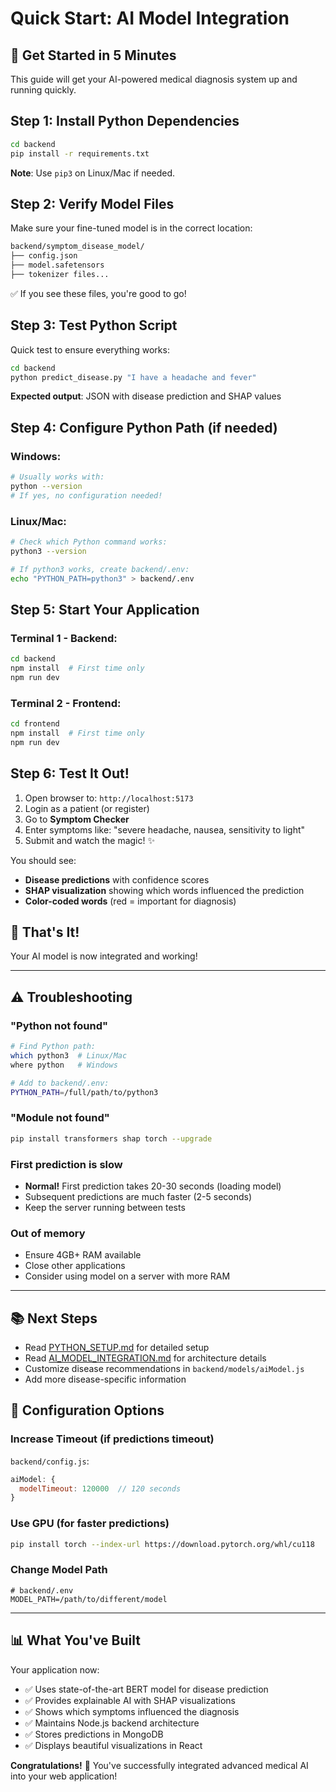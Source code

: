 # Quick Start: AI Model Integration

## 🚀 Get Started in 5 Minutes

This guide will get your AI-powered medical diagnosis system up and running quickly.

## Step 1: Install Python Dependencies

```bash
cd backend
pip install -r requirements.txt
```

**Note**: Use `pip3` on Linux/Mac if needed.

## Step 2: Verify Model Files

Make sure your fine-tuned model is in the correct location:

```bash
backend/symptom_disease_model/
├── config.json
├── model.safetensors
├── tokenizer files...
```

✅ If you see these files, you're good to go!

## Step 3: Test Python Script

Quick test to ensure everything works:

```bash
cd backend
python predict_disease.py "I have a headache and fever"
```

**Expected output**: JSON with disease prediction and SHAP values

## Step 4: Configure Python Path (if needed)

### Windows:
```bash
# Usually works with:
python --version
# If yes, no configuration needed!
```

### Linux/Mac:
```bash
# Check which Python command works:
python3 --version

# If python3 works, create backend/.env:
echo "PYTHON_PATH=python3" > backend/.env
```

## Step 5: Start Your Application

### Terminal 1 - Backend:
```bash
cd backend
npm install  # First time only
npm run dev
```

### Terminal 2 - Frontend:
```bash
cd frontend
npm install  # First time only
npm run dev
```

## Step 6: Test It Out!

1. Open browser to: `http://localhost:5173`
2. Login as a patient (or register)
3. Go to **Symptom Checker**
4. Enter symptoms like: "severe headache, nausea, sensitivity to light"
5. Submit and watch the magic! ✨

You should see:
- **Disease predictions** with confidence scores
- **SHAP visualization** showing which words influenced the prediction
- **Color-coded words** (red = important for diagnosis)

## 🎉 That's It!

Your AI model is now integrated and working!

---

## ⚠️ Troubleshooting

### "Python not found"
```bash
# Find Python path:
which python3  # Linux/Mac
where python   # Windows

# Add to backend/.env:
PYTHON_PATH=/full/path/to/python3
```

### "Module not found"
```bash
pip install transformers shap torch --upgrade
```

### First prediction is slow
- **Normal!** First prediction takes 20-30 seconds (loading model)
- Subsequent predictions are much faster (2-5 seconds)
- Keep the server running between tests

### Out of memory
- Ensure 4GB+ RAM available
- Close other applications
- Consider using model on a server with more RAM

---

## 📚 Next Steps

- Read [PYTHON_SETUP.md](./PYTHON_SETUP.md) for detailed setup
- Read [AI_MODEL_INTEGRATION.md](./AI_MODEL_INTEGRATION.md) for architecture details
- Customize disease recommendations in `backend/models/aiModel.js`
- Add more disease-specific information

## 🔧 Configuration Options

### Increase Timeout (if predictions timeout)

`backend/config.js`:
```javascript
aiModel: {
  modelTimeout: 120000  // 120 seconds
}
```

### Use GPU (for faster predictions)

```bash
pip install torch --index-url https://download.pytorch.org/whl/cu118
```

### Change Model Path

```env
# backend/.env
MODEL_PATH=/path/to/different/model
```

---

## 📊 What You've Built

Your application now:
- ✅ Uses state-of-the-art BERT model for disease prediction
- ✅ Provides explainable AI with SHAP visualizations
- ✅ Shows which symptoms influenced the diagnosis
- ✅ Maintains Node.js backend architecture
- ✅ Stores predictions in MongoDB
- ✅ Displays beautiful visualizations in React

**Congratulations!** 🎊 You've successfully integrated advanced medical AI into your web application!

